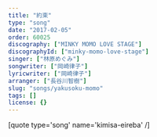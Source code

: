 ```yaml
---
title: "約束"
type: "song"
date: "2017-02-05"
order: 60025
discography: ["MINKY MOMO LOVE STAGE"]
discographyId: ["minky-momo-love-stage"]
singer: ["林原めぐみ"]
songwriter: ["岡崎律子"]
lyricwriter: ["岡崎律子"]
arranger: ["長谷川智樹"]
slug: "songs/yakusoku-momo"
tags: []
license: {}
---
```


\[quote type='song' name='kimisa-eireba' /\]
